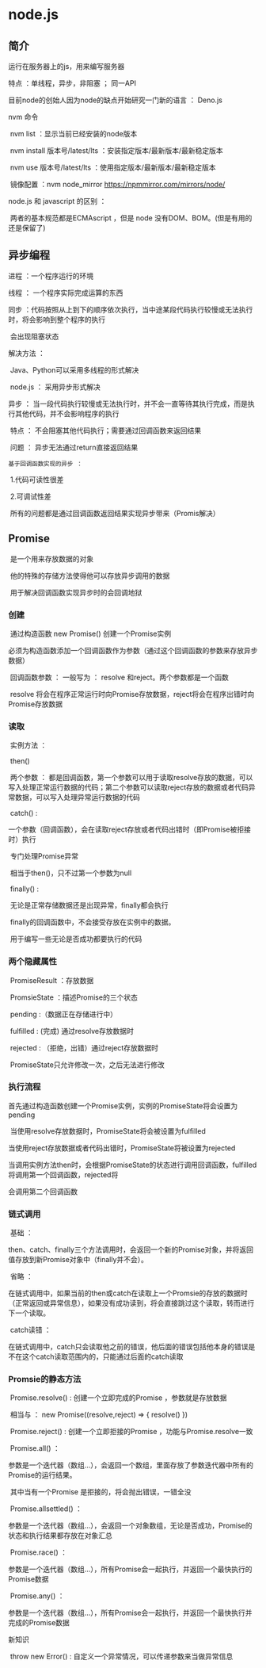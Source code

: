# node.js

## 简介

运行在服务器上的js，用来编写服务器

特点 ：单线程，异步，非阻塞 ； 同一API

目前node的创始人因为node的缺点开始研究一门新的语言 ： Deno.js

nvm 命令

​	nvm list ：显示当前已经安装的node版本

​	nvm install 版本号/latest/lts ：安装指定版本/最新版本/最新稳定版本

​	nvm use 版本号/latest/lts ：使用指定版本/最新版本/最新稳定版本

​	镜像配置 ：nvm node_mirror https://npmmirror.com/mirrors/node/



node.js 和 javascript 的区别 ：

​	两者的基本规范都是ECMAscript ，但是 node 没有DOM、BOM。(但是有用的还是保留了)

## 异步编程

进程 ：一个程序运行的环境

线程 ： 一个程序实际完成运算的东西

同步 ：代码按照从上到下的顺序依次执行，当中途某段代码执行较慢或无法执行时，将会影响到整个程序的执行

​	会出现阻塞状态

解决方法 ：

​	Java、Python可以采用多线程的形式解决

​	node.js ： 采用异步形式解决

异步 ： 当一段代码执行较慢或无法执行时，并不会一直等待其执行完成，而是执行其他代码，并不会影响程序的执行

​	特点 ： 不会阻塞其他代码执行；需要通过回调函数来返回结果

​	问题 ： 异步无法通过return直接返回结果

 	基于回调函数实现的异步 ： 

​		1.代码可读性很差

​		2.可调试性差

​      所有的问题都是通过回调函数返回结果实现异步带来（Promis解决）

## Promise 

​	是一个用来存放数据的对象	

​	他的特殊的存储方法使得他可以存放异步调用的数据

​	用于解决回调函数实现异步时的会回调地狱

### 创建 

​	通过构造函数 new Promise() 创建一个Promise实例

​	必须为构造函数添加一个回调函数作为参数（通过这个回调函数的参数来存放异步数据）

​	回调函数参数 ： 一般写为 ： resolve 和reject。两个参数都是一个函数

​	resolve 将会在程序正常运行时向Promise存放数据，reject将会在程序出错时向Promise存放数据

### 读取 

​	实例方法 ：

​	then()

​		两个参数 ： 都是回调函数，第一个参数可以用于读取resolve存放的数据，可以写入处理正常运行数据的代码；第二个参数可以读取reject存放的数据或者代码异常数据，可以写入处理异常运行数据的代码

​	catch() :

​		一个参数（回调函数），会在读取reject存放或者代码出错时（即Promise被拒接时）执行

​		专门处理Promise异常

​		相当于then()，只不过第一个参数为null

​	finally() : 

​		无论是正常存储数据还是出现异常，finally都会执行

​		finally的回调函数中，不会接受存放在实例中的数据。

​		用于编写一些无论是否成功都要执行的代码

### 两个隐藏属性 

​	PromiseResult ：存放数据

​	PromsieState  ：描述Promise的三个状态

​			pending :（数据正在存储进行中）

​			fulfilled :  (完成) 通过resolve存放数据时

​			rejected : （拒绝，出错）通过reject存放数据时

​		PromiseState只允许修改一次，之后无法进行修改

### 执行流程

​	首先通过构造函数创建一个Promise实例，实例的PromiseState将会设置为pending

​	当使用resolve存放数据时，PromiseState将会被设置为fulfilled

​	当使用reject存放数据或者代码出错时，PromiseState将被设置为rejected

​	当调用实例方法then时，会根据PromiseState的状态进行调用回调函数，fulfilled将调用第一个回调函数，rejected将

会调用第二个回调函数

### 链式调用

​	基础 ：

​		then、catch、finally三个方法调用时，会返回一个新的Promise对象，并将返回值存放到新Promise对象中（finally并不会）。

​	省略 ：

​		在链式调用中，如果当前的then或catch在读取上一个Promsie的存放的数据时（正常返回或异常信息），如果没有成功读到，将会直接跳过这个读取，转而进行下一个读取。

​	catch读错 ：

​		在链式调用中，catch只会读取他之前的错误，他后面的错误包括他本身的错误是不在这个catch读取范围内的，只能通过后面的catch读取

### Promsie的静态方法 

​	Promise.resolve() : 创建一个立即完成的Promise ，参数就是存放数据

​		相当与 ： new Promise((resolve,reject) => { resolve() })

​	Promise.reject() : 创建一个立即拒接的Promise ，功能与Promise.resolve一致

​	Promise.all() ： 

​		参数是一个迭代器（数组...），会返回一个数组，里面存放了参数迭代器中所有的Promise的运行结果。

​		其中当有一个Promise 是拒接的，将会抛出错误，一错全没

​	Promise.allsettled() ：

​		参数是一个迭代器（数组...），会返回一个对象数组，无论是否成功，Promise的状态和执行结果都存放在对象汇总

​	Promise.race() ：

​		参数是一个迭代器（数组...），所有Promise会一起执行，并返回一个最快执行的Promise数据

​	Promise.any() ：

​		参数是一个迭代器（数组...），所有Promise会一起执行，并返回一个最快执行并完成的Promise数据

新知识

​	throw new Error() : 自定义一个异常情况，可以传递参数来当做异常信息